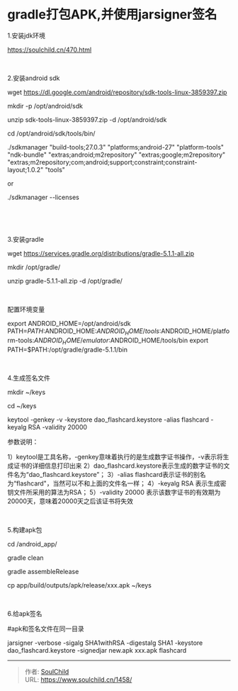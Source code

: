 # gradle打包APK,并使用jarsigner签名

<!--more-->
1.安装jdk环境

https://soulchild.cn/470.html

&nbsp;

2.安装android sdk

wget https://dl.google.com/android/repository/sdk-tools-linux-3859397.zip

mkdir -p /opt/android/sdk

unzip sdk-tools-linux-3859397.zip -d /opt/android/sdk

cd /opt/android/sdk/tools/bin/

./sdkmanager "build-tools;27.0.3" "platforms;android-27" "platform-tools" "ndk-bundle" "extras;android;m2repository" "extras;google;m2repository" "extras;m2repository;com;android;support;constraint;constraint-layout;1.0.2" "tools"

or

./sdkmanager --licenses

&nbsp;

&nbsp;

3.安装gradle

wget https://services.gradle.org/distributions/gradle-5.1.1-all.zip

mkdir /opt/gradle/

unzip gradle-5.1.1-all.zip -d /opt/gradle/

&nbsp;
<div class="cnblogs_code">

配置环境变量

export ANDROID_HOME=/opt/android/sdk
PATH=$PATH:$ANDROID_HOME:$ANDROID_HOME/tools:$ANDROID_HOME/platform-tools:$ANDROID_HOME/emulator:$ANDROID_HOME/tools/bin
export PATH=$PATH:/opt/gradle/gradle-5.1.1/bin

</div>
&nbsp;

4.生成签名文件

mkdir ~/keys

cd ~/keys

keytool -genkey -v -keystore dao_flashcard.keystore -alias flashcard -keyalg RSA -validity 20000

参数说明：

1）keytool是工具名称，-genkey意味着执行的是生成数字证书操作，-v表示将生成证书的详细信息打印出来
2）dao_flashcard.keystore表示生成的数字证书的文件名为“dao_flashcard.keystore”；
3）-alias flashcard表示证书的别名为“flashcard"，当然可以不和上面的文件名一样；
4）-keyalg RSA 表示生成密钥文件所采用的算法为RSA；
5）-validity 20000 表示该数字证书的有效期为20000天，意味着20000天之后该证书将失效

&nbsp;

5.构建apk包

cd /android_app/

gradle clean

gradle assembleRelease

cp app/build/outputs/apk/release/xxx.apk ~/keys

&nbsp;

6.给apk签名

#apk和签名文件在同一目录

jarsigner -verbose -sigalg SHA1withRSA -digestalg SHA1 -keystore dao_flashcard.keystore -signedjar new.apk xxx.apk flashcard


---

> 作者: [SoulChild](https://www.soulchild.cn)  
> URL: https://www.soulchild.cn/1458/  

